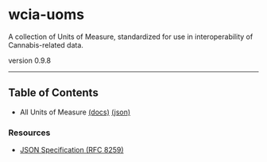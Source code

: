# wcia-uoms
A collection of Units of Measure, standardized for use in interoperability of Cannabis-related data.

version 0.9.8

----------------------------------------

## Table of Contents

* All Units of Measure [(docs)](https://github.com/conflabs/wcia-uoms/blob/main/docs/AllUoms.md) [(json)](https://github.com/conflabs/wcia-assays/blob/main/json/allUoms.json)

### Resources

* [JSON Specification (RFC 8259)](https://www.ietf.org/rfc/rfc8259.txt)